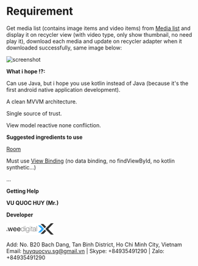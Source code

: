 Requirement
=====

Get media list (contains image items and video items) from [Media list](https://raw.githubusercontent.com/wee-test/test2022/main/media-list) and display it on recycler view (with video type, only show thumbnail, no need play it), download each media and update on recycler adapter when it downloaded successfully, same image below:

![screenshot](https://github.com/wee-test/test2022/blob/main/screenshot.gif)


**What i hope !?:**

Can use Java, but i hope you use kotlin instead of Java (because it's the first android native application development).

A clean MVVM architecture.

Single source of trust.

View model reactive none confliction.


**Suggested ingredients to use**

[Room](https://developer.android.com/jetpack/androidx/releases/room)

Must use [View Binding](https://developer.android.com/topic/libraries/view-binding#kts) (no data binding, no findViewById, no kotlin synthetic...)

...

**Getting Help** 

**VU QUOC HUY (Mr.)**

**Developer**

![wee](wee_logo.png)

Add: No. B20 Bach Dang, Tan Binh District, Ho Chi Minh City, Vietnam
Email: huyquocvu.sg@gmail.vn |  Skype: +84935491290 | Zalo: +84935491290